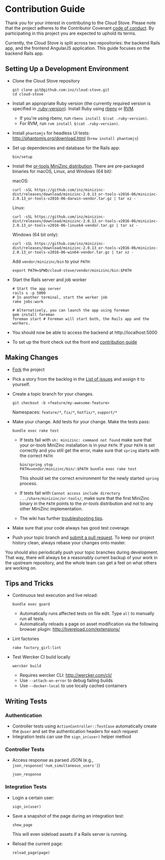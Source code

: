 # Contribution Guide

Thank you for your interest in contributing to the Cloud Stove. Please note that the project adheres to the Contributor Covenant [code of conduct](./CODE_OF_CONDUCT.md). By participating in this project you are expected to uphold its terms.

Currently, the Cloud Stove is split across two repositories: the backend Rails app, and the frontend AngularJS application. This guide focuses on the backend Rails app.

## Setting Up a Development Environment

* Clone the Cloud Stove repository

  ```shell
  git clone git@github.com:inz/cloud-stove.git
  cd cloud-stove
  ```

- Install an appropriate Ruby version (the currently required version is specified in [.ruby-version](.ruby-version)). Install Ruby using [rbenv](http://rbenv.org) or [RVM](https://rvm.io).

  - If you're using rbenv, run  `rbenv install $(cat .ruby-version)`.
  - For RVM, run `rvm install $(cat .ruby-version)`.

- Install `phantomjs` for headless UI tests: http://phantomjs.org/download.html (`brew install phantomjs`)

- Set up dependencies and database for the Rails app:

  ```shell
  bin/setup
  ```

- Install the [or-tools MiniZinc distribution](https://github.com/inz/minizinc-dist/releases). There are pre-packaged binaries for macOS, Linux, and Windows (64 bit):

  macOS:
  ```shell
  curl -sSL https://github.com/inz/minizinc-dist/releases/download/minizinc-2.0.13_or-tools-v2016-06/minizinc-2.0.13_or-tools-v2016-06-darwin-vendor.tar.gz | tar xz -
  ```

  Linux:
  ```shell
  curl -sSL https://github.com/inz/minizinc-dist/releases/download/minizinc-2.0.13_or-tools-v2016-06/minizinc-2.0.13_or-tools-v2016-06-linux64-vendor.tar.gz | tar xz -
  ```

  Windows (64 bit only):
  ```shell
  curl -sSL https://github.com/inz/minizinc-dist/releases/download/minizinc-2.0.13_or-tools-v2016-06/minizinc-2.0.13_or-tools-v2016-06-win64-vendor.tar.gz | tar xz -
  ```

  Add `vendor/minizinc/bin` to your `PATH`:

  ```shell
  export PATH=$PWD/cloud-stove/vendor/minizinc/bin:$PATH
  ```

- Start the Rails server and job worker

  ```shell
  # Start the app server
  rails s -p 5000
  # In another terminal, start the worker job
  rake jobs:work

  # Alternatively, you can launch the app using foreman
  gem install foreman
  foreman start # Foreman will start both, the Rails app and the workers.
  ```

- You should now be able to access the backend at http://localhost:5000

- To set up the front check out the front end [contribution guide](https://github.com/inz/cloud-stove-ui/blob/master/CONTRIBUTING.md)

## Making Changes

* [Fork](https://github.com/inz/cloud-stove/fork) the project

* Pick a story from the backlog in the [List of issues](https://github.com/inz/cloud-stove/issues) and assign it to yourself.

* Create a topic branch for your changes.

  ```shell
  git checkout -b <feature/my-awesome-feature>
  ```

  Namespaces: `feature/*`, `fix/*`, `hotfix/*`, `support/*`

* Make your change. Add tests for your change. Make the tests pass:

  ```shell
  bundle exec rake test
  ```

  * If tests fail with `sh: minizinc: command not found` make sure that your
    *or-tools* MiniZinc installation is in your `PATH`. If your `PATH` is set correctly
    and you still get the error, make sure that `spring` starts with the correct `PATH`:

    ```
    bin/spring stop
    PATH=vendor/minizinc/bin/:$PATH bundle exec rake test
    ```
    This should set the correct environment for the newly started `spring` process.

  * If tests fail with `Cannot access include directory .../share/minizinc/or-tools/`, make sure that the first MiniZinc binary in the `PATH` points to the *or-tools* distribution and not to any other MiniZinc implementation.
  * The wiki has further [troubleshooting tips](https://github.com/inz/cloud-stove/wiki#troubleshooting).

* Make sure that your code always has good test coverage.

* Push your topic branch and [submit a pull request](https://github.com/inz/cloud-stove/compare). To keep our project history clean, always rebase your changes onto master.

You should also periodically push your topic branches during development. That
way, there will always be a reasonably current backup of your work in the
upstream repository, and the whole team can get a feel on what others are
working on.

## Tips and Tricks

* Continuous test execution and live reload:

  ```shell
  bundle exec guard
  ```

  * Automatically runs affected tests on file edit. Type `all` to manually run all tests.
  * Automatically reloads a page on asset modification via the following browser plugin: http://livereload.com/extensions/

* Lint factories

  ```shell
  rake factory_girl:lint
  ```

* Test Wercker CI build locally

  ```shell
  wercker build
  ```

  * Requires wercker CLI: http://wercker.com/cli/
  * Use `--attach-on-error` to debug failing builds
  * Use `--docker-local` to use locally cached containers

## Writing Tests

### Authentication

* Controller tests using `ActionController::TestCase` automatically create the `@user` and
  set the authentication headers for each request
* Integration tests can use the `sign_in(user)` helper method

### Controller Tests

* Access response as parsed JSON (e.g., `json_response['num_simultaneous_users']`)

   ```
   json_response
   ```

### Integration Tests

* Login a certain user:

   ```
   sign_in(user)
   ```

* Save a snapshot of the page during an integration test:

  ```
  show_page
  ```

  This will even sideload assets if a Rails server is running.

* Reload the current page:

  ```
  reload_page(page)
  ```
